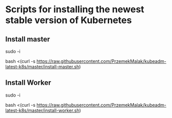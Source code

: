 # Scripts for installing the newest stable version of Kubernetes

## Install master
sudo -i

bash <(curl -s https://raw.githubusercontent.com/PrzemekMalak/kubeadm-latest-k8s/master/install-master.sh)


## Install Worker
sudo -i

bash <(curl -s https://raw.githubusercontent.com/PrzemekMalak/kubeadm-latest-k8s/master/install-worker.sh)
